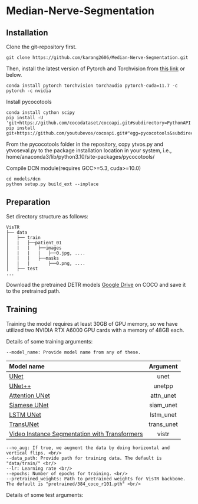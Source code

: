 # Median-Nerve-Segmentation

## Installation

Clone the git-repository first.
```
git clone https://github.com/karang2606/Median-Nerve-Segmentation.git
```

Then, install the latest version of Pytorch and Torchvision from [this link](https://pytorch.org/get-started/locally/) or below.
```
conda install pytorch torchvision torchaudio pytorch-cuda=11.7 -c pytorch -c nvidia
```
Install pycocotools
```
conda install cython scipy
pip install -U 'git+https://github.com/cocodataset/cocoapi.git#subdirectory=PythonAPI'
pip install git+https://github.com/youtubevos/cocoapi.git#"egg=pycocotools&subdirectory=PythonAPI"
```
From the pycocotools folder in the repository, copy ytvos.py and ytvoseval.py to the package installation 
location in your system, i.e., home/anaconda3/lib/python3.10/site-packages/pycocotools/

Compile DCN module(requires GCC>=5.3, cuda>=10.0)
```
cd models/dcn
python setup.py build_ext --inplace
```

## Preparation
Set directory structure as follows:
```
VisTR
├── data
│   ├── train
│   |   ├──patient_01
│   |   |   ├──images
│   |   |   |   ├──0.jpg, ....
│   |   |   ├──masks
│   |   |       ├──0.png, ....
│   ├── test
...
```

Download the pretrained DETR models [Google Drive](https://drive.google.com/drive/folders/1DlN8uWHT2WaKruarGW2_XChhpZeI9MFG)
on COCO and save it to the pretrained path.

## Training
Training the model requires at least 30GB of GPU memory, so we have utilized two NVIDIA RTX A6000 GPU cards with a memory of 48GB each.

Details of some training arguments: <br/>
```
--model_name: Provide model name from any of these.
```
| Model name        | Argument |
| :------------- |:-------------:|
| [UNet](https://arxiv.org/abs/1505.04597)      | unet |
| [UNet++](https://arxiv.org/abs/1807.10165)      | unetpp |
| [Attention UNet](https://arxiv.org/abs/1804.03999) | attn_unet |
| [Siamese UNet](https://www.sciencedirect.com/science/article/pii/S1361841519301677) | siam_unet |
|  [LSTM UNet](https://github.com/Michael-MuChienHsu/R_Unet) | lstm_unet |
| [TransUNet](https://arxiv.org/abs/2102.04306) | trans_unet |
| [Video Instance Segmentation with Transformers](https://arxiv.org/abs/2011.14503)| vistr |

```
--no_aug: If true, we augment the data by doing horizontal and vertical flips. <br/>
--data_path: Provide path for training data. The default is "data/train/" <br/>
--lr: Learning rate <br/>
--epochs: Number of epochs for training. <br/>
--pretrained_weights: Path to pretrained weights for VisTR backbone. The default is "pretrained/384_coco_r101.pth" <br/>
```
Details of some test arguments: <br/>

